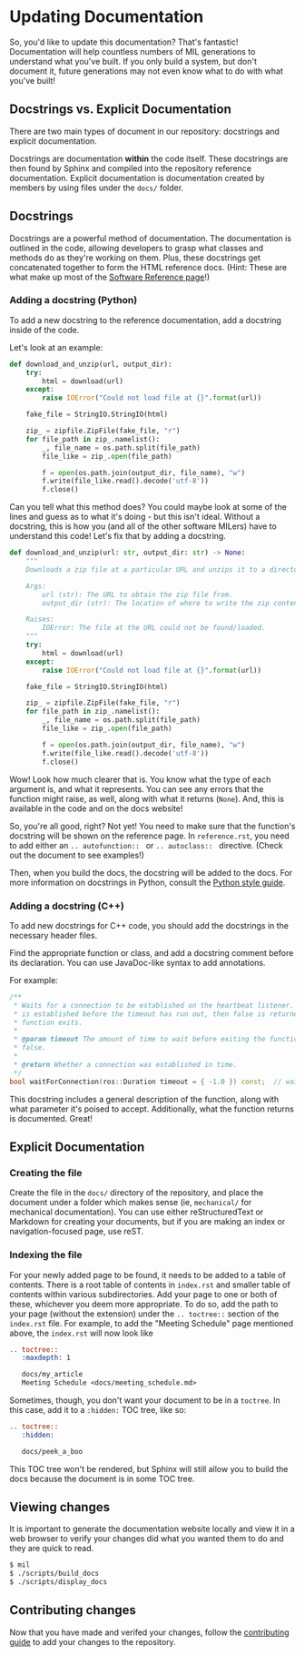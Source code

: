 # Updating Documentation
So, you'd like to update this documentation? That's fantastic! Documentation will help
countless numbers of MIL generations to understand what you've built. If you only build
a system, but don't document it, future generations may not even know what to do with
what you've built!

## Docstrings vs. Explicit Documentation
There are two main types of document in our repository: docstrings and explicit
documentation.

Docstrings are documentation **within** the code itself. These docstrings are then
found by Sphinx and compiled into the repository reference documentation. Explicit
documentation is documentation created by members by using files under the `docs/`
folder.

## Docstrings
Docstrings are a powerful method of documentation. The documentation is outlined
in the code, allowing developers to grasp what classes and methods do as they're working
on them. Plus, these docstrings get concatenated together to form the HTML reference
docs. (Hint: These are what make up most of the [Software Reference page](/docs/reference/index.rst)!)

### Adding a docstring (Python)
To add a new docstring to the reference documentation, add a docstring inside of the code.

Let's look at an example:

```python
def download_and_unzip(url, output_dir):
    try:
        html = download(url)
    except:
        raise IOError("Could not load file at {}".format(url))

    fake_file = StringIO.StringIO(html)

    zip_ = zipfile.ZipFile(fake_file, "r")
    for file_path in zip_.namelist():
        _, file_name = os.path.split(file_path)
        file_like = zip_.open(file_path)

        f = open(os.path.join(output_dir, file_name), "w")
        f.write(file_like.read().decode('utf-8'))
        f.close()
```

Can you tell what this method does? You could maybe look at some of the lines and
guess as to what it's doing - but this isn't ideal. Without a docstring, this is
how you (and all of the other software MILers) have to understand this code! Let's
fix that by adding a docstring.

```python
def download_and_unzip(url: str, output_dir: str) -> None:
    """
    Downloads a zip file at a particular URL and unzips it to a directory.

    Args:
        url (str): The URL to obtain the zip file from.
        output_dir (str): The location of where to write the zip contents to.

    Raises:
        IOError: The file at the URL could not be found/loaded.
    """
    try:
        html = download(url)
    except:
        raise IOError("Could not load file at {}".format(url))

    fake_file = StringIO.StringIO(html)

    zip_ = zipfile.ZipFile(fake_file, "r")
    for file_path in zip_.namelist():
        _, file_name = os.path.split(file_path)
        file_like = zip_.open(file_path)

        f = open(os.path.join(output_dir, file_name), "w")
        f.write(file_like.read().decode('utf-8'))
        f.close()
```

Wow! Look how much clearer that is. You know what the type of each argument is, and
what it represents. You can see any errors that the function might raise, as well, along
with what it returns (`None`). And, this is available in the code and on the docs website!

So, you're all good, right? Not yet! You need to make sure that the function's
docstring will be shown on the reference page. In `reference.rst`, you need to
add either an `.. autofunction:: ` or `.. autoclass:: ` directive. (Check out
the document to see examples!)

Then, when you build the docs, the docstring will be added to the docs. For more information
on docstrings in Python, consult the [Python style guide](/docs/software/python_style).

### Adding a docstring (C++)
To add new docstrings for C++ code, you should add the docstrings in the necessary
header files.

Find the appropriate function or class, and add a docstring comment before its
declaration. You can use JavaDoc-like syntax to add annotations.

For example:

```cpp
/**
 * Waits for a connection to be established on the heartbeat listener. If no connection
 * is established before the timeout has run out, then false is returned and the
 * function exits.
 *
 * @param timeout The amount of time to wait before exiting the function and returning
 * false.
 *
 * @return Whether a connection was established in time.
 */
bool waitForConnection(ros::Duration timeout = { -1.0 }) const;  // waits forever by default
```

This docstring includes a general description of the function, along with what parameter
it's poised to accept. Additionally, what the function returns is documented. Great!

## Explicit Documentation

### Creating the file
Create the file in the `docs/` directory of the repository, and place the document
under a folder which makes sense (ie, `mechanical/` for mechanical documentation).
You can use either reStructuredText or Markdown for creating your documents, but if
you are making an index or navigation-focused page, use reST.

### Indexing the file
For your newly added page to be found, it needs to be added to a table of contents. There is a root table of contents in `index.rst` and smaller table of contents within various subdirectories. Add your page to one or both of these, whichever you deem more appropriate. To do so, add the path to your page (without the extension) under the
`.. toctree::` section of the `index.rst` file. For example, to add the "Meeting Schedule" page mentioned above, the `index.rst` will now look like

```rst
.. toctree::
   :maxdepth: 1

   docs/my_article
   Meeting Schedule <docs/meeting_schedule.md>
```

Sometimes, though, you don't want your document to be in a `toctree`. In this case,
add it to a `:hidden:` TOC tree, like so:

```rst
.. toctree::
   :hidden:

   docs/peek_a_boo
```

This TOC tree won't be rendered, but Sphinx will still allow you to build the docs
because the document is in some TOC tree.

## Viewing changes
It is important to generate the documentation website locally and view it in a web browser to verify your changes did what you wanted them to do and they are quick to read.

```bash
$ mil
$ ./scripts/build_docs
$ ./scripts/display_docs
```

## Contributing changes
Now that you have made and verifed your changes, follow the [contributing guide](contributing) to add your changes to the repository.
